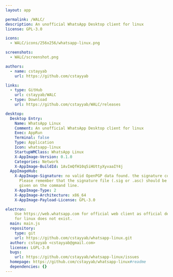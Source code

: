 ```yaml
---
layout: app

permalink: /WALC/
description: An unofficial WhatsApp Desktop client for linux
license: GPL-3.0

icons:
  - WALC/icons/256x256/whatsapp-linux.png

screenshots:
  - WALC/screenshot.png

authors:
  - name: cstayyab
    url: https://github.com/cstayyab

links:
  - type: GitHub
    url: cstayyab/WALC
  - type: Download
    url: https://github.com/cstayyab/WALC/releases

desktop:
  Desktop Entry:
    Name: WhatsApp Linux
    Comment: An unofficial WhatsApp Desktop client for linux
    Exec: AppRun
    Terminal: false
    Type: Application
    Icon: whatsapp-linux
    StartupWMClass: WhatsApp Linux
    X-AppImage-Version: 0.1.0
    Categories: Network
    X-AppImage-BuildId: 1AvImQfH10q5iHUttyXyvaaIY4j
  AppImageHub:
    X-AppImage-Signature: no valid OpenPGP data found. the signature could not be verified.
      Please remember that the signature file (.sig or .asc) should be the first file
      given on the command line.
    X-AppImage-Type: 2
    X-AppImage-Architecture: x86_64
    X-AppImage-Payload-License: GPL-3.0

electron:
    Use https://web.whatsapp.com for official web client as official desktop client
    for linux does not exist.
  main: main.js
  repository:
    type: git
    url: https://github.com/cstayyab/whatsapp-linux.git
  author: cstayyab <cstayyab@gmail.com>
  license: LGPL-3.0
  bugs:
    url: https://github.com/cstayyab/whatsapp-linux/issues
  homepage: https://github.com/cstayyab/whatsapp-linux#readme
  dependencies: {}
---
```

